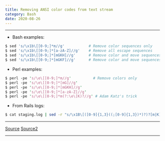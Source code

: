 ```yaml
---
title: Removing ANSI color codes from text stream
category: Bash
date: 2020-08-26
---
```


-----

* Bash examples:
```bash
$ sed 's/\x1b\[[0-9;]*m//g'           # Remove color sequences only
$ sed 's/\x1b\[[0-9;]*[a-zA-Z]//g'    # Remove all escape sequences
$ sed 's/\x1b\[[0-9;]*[mGKH]//g'      # Remove color and move sequences
$ sed 's/\x1b\[[0-9;]*[mGKF]//g'      # Remove color and move sequences
```

* Perl examples:
```perl
$ perl -pe 's/\e\[[0-9;]*m//g'          # Remove colors only
$ perl -pe 's/\e\[[0-9;]*[mG]//g'
$ perl -pe 's/\e\[[0-9;]*[mGKH]//g'
$ perl -pe 's/\e\[[0-9;]*[a-zA-Z]//g'
$ perl -pe 's/\e\[[0-9;]*m(?:\e\[K)?//g' # Adam Katz's trick
```

* From Rails logs:
```bash
$ cat staging.log | sed -r "s/\x1B\[([0-9]{1,3}((;[0-9]{1,3})*)?)?[m|K]//g" > staging.colorless.log
```

-----

[Source](https://superuser.com/a/380778)
[Source2](https://makandracards.com/makandra/1695-removing-ansi-color-codes-from-rails-logs)

-----
